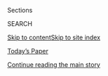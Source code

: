 <div id="app">

<div>

<div class="NYTAppHideMasthead css-zz1s19 e1suatyy0">

<div class="section css-ui9rw0 e1suatyy2">

<div class="css-11hrj97 er09x8g0">

<div class="css-6n7j50">

</div>

<span class="css-1dv1kvn">Sections</span>

<div class="css-10488qs">

<span class="css-1dv1kvn">SEARCH</span>

</div>

[Skip to content](#site-content)[Skip to site
index](#site-index)

</div>

<div class="css-10698na e1huz5gh0">

</div>

</div>

<div id="masthead-bar-one" class="section hasLinks css-15hmgas e1csuq9d3">

<div class="css-uqyvli e1csuq9d0">

</div>

<div class="css-1uqjmks e1csuq9d1">

</div>

<div class="css-9e9ivx">

[](https://myaccount.nytimes3xbfgragh.onion/auth/login?response_type=cookie&client_id=vi)

</div>

<div class="css-1bvtpon e1csuq9d2">

[Today’s Paper](https://www.nytimes3xbfgragh.onion/section/todayspaper)

</div>

</div>

</div>

</div>

<div data-aria-hidden="false">

<div id="site-content" data-role="main">

<div id="top-wrapper" class="css-15p45cc eaca97t0" type="top">

<div id="top-slug" class="css-19x0jxb eaca97t1" hidden="">

Advertisement

</div>

[Continue reading the main
story](#after-top)

<div class="ad top-wrapper" style="text-align:center;height:100%;display:block;min-height:90px">

<div id="top" class="place-ad" data-position="top" data-size-key="top">

</div>

</div>

<div id="after-top">

</div>

</div>

<div id="collection-david-leonhardt" class="section css-15h4p1b e9abtgs0">

<div class="css-1j21atc e1svk9qx1">

<div class="css-fmiefx e1svk9qx2">

<div class="css-1hk7r2m eu54l5x0">

<div id="sponsor-wrapper" class="css-7a1pgi eaca97t0" type="sponsor" hidden="">

<div id="sponsor-slug" class="css-1l4mleb eaca97t1" hidden="">

Supported by

</div>

[Continue reading the main
story](#after-sponsor)

<div id="sponsor" class="ad sponsor-wrapper" style="text-align:left;height:100%;display:block">

</div>

<div id="after-sponsor">

</div>

</div>

</div>

### <span class="css-1032l74 ezz4tcd1">[Opinion](/section/opinion)</span>

</div>

<div class="css-nfcc9b e1svk9qx3">

<div class="css-zpl4ow e1svk9qx7">

![avatar](https://static01.graylady3jvrrxbe.onion/images/2016/07/15/timestopics/sub2-leonhardt-topics/sub2-leonhardt-topics-thumbLarge.jpg)

</div>

<div class="css-vl9dhg e1svk9qx5">

<div class="css-1nrhkj6 e1svk9qx6">

# David Leonhardt

<div class="follow-button-placeholder" data-collection-id="">

</div>

</div>

</div>

</div>

</div>

<div class="css-1ywsdp4">

David Leonhardt writes [The
Morning](https://www.nytimes3xbfgragh.onion/series/us-morning-briefing)
newsletter every weekday and also contributes to the Sunday Review
section.

He has worked at The Times since 1999, in a variety of reporting and
editing roles. In 2011, he won the [Pulitzer Prize for
Commentary](https://www.pulitzer.org/winners/david-leonhardt) for his
columns.

He joined The Times as a business reporter, later becoming a business
columnist and a staff writer for The Times Magazine. He has also served
as Washington bureau chief and founding editor of The Upshot section,
which emphasizes data visualization and an analytical approach to news.

In 2016, he led a committee of Times journalists that recommended
changes to The Times’s newsroom, to respond to the [rise of digital
media](https://www.nytimes3xbfgragh.onion/projects/2020-report/index.html). 

Over his Times career, he has also helped found a new sports column,
Keeping Score, and an economics blog, Economix. In 2013, he wrote
"Here's the Deal: How Washington Can Solve the Deficit and Spur Growth,"
a short best-selling e-book. In 2009, he won the Gerald Loeb Award for
magazine writing for the Times Magazine article
“[Obamanomics](https://www.nytimes3xbfgragh.onion/2008/08/24/magazine/24Obamanomics-t.html).”

Born in New York in 1973, Mr. Leonhardt studied applied mathematics at
Yale. He is a lifelong Times reader and a third-generation native of New
York.

</div>

<div class="css-1rclpnj ekkqrpp0">

</div>

<div class="css-185go5a e1o5byef0">

<div class="css-15cbhtu">

  - [Latest](#stream-panel)
  - <span class="css-6n7j50">Search</span>
    <div class="control">
    <div class="label-container css-1dv1kvn">
    Search
    </div>
    <div class="css-wm4t3d">
    **<span id="clear-search-input" class="css-1dv1kvn">Clear this text
    input</span>
    </div>
    </div>
    <span class="css-1iovbfw"></span>

<div id="stream-panel" class="section css-8msx5b e1jz0cab1">

<div class="css-13mho3u">

1.  
    
    <div class="css-1cp3ece">
    
    <div class="css-1l4spti">
    
    [](/2020/06/25/opinion/sunday/race-wage-gap.html)
    
    <div class="css-79elbk">
    
    ![](https://static01.graylady3jvrrxbe.onion/images/2020/07/25/opinion/sunday/25-inequality-leonhardt/25-inequality-leonhardt-thumbWide.jpg?quality=75&auto=webp&disable=upscale)
    
    </div>
    
    ## The Black-White Wage Gap Is as Big as It Was in 1950
    
    Recent research indicates little progress since the Truman
    administration.
    
    <div class="css-1nqbnmb ea5icrr0">
    
    By <span class="css-1n7hynb">David Leonhardt</span>
    
    </div>
    
    </div>
    
    <div class="css-1lc2l26 e1xfvim33">
    
    </div>
    
    </div>

2.  
    
    <div class="css-1cp3ece">
    
    <div class="css-1l4spti">
    
    [](/2020/05/01/opinion/david-leonhardt-newsletter.html)
    
    ## To the Readers of This Newsletter
    
    Thank you.
    
    <div class="css-1nqbnmb ea5icrr0">
    
    By <span class="css-1n7hynb">David
    Leonhardt</span>
    
    </div>
    
    </div>
    
    <div class="css-1lc2l26 e1xfvim33">
    
    </div>
    
    </div>

3.  
    
    <div class="css-1cp3ece">
    
    <div class="css-1l4spti">
    
    [](/2020/04/30/opinion/journalists-newspapers-coronavirus.html)
    
    <div class="css-79elbk">
    
    ![](https://static01.graylady3jvrrxbe.onion/images/2020/04/30/opinion/30leonhardt-newsletter-onsite/merlin_171051516_4128bec9-ec44-4d45-be6c-d2faf33c25c0-thumbWide.jpg?quality=75&auto=webp&disable=upscale)
    
    </div>
    
    ## The Virus vs. Journalism
    
    The disappearance of local information.
    
    <div class="css-1nqbnmb ea5icrr0">
    
    By <span class="css-1n7hynb">David
    Leonhardt</span>
    
    </div>
    
    </div>
    
    <div class="css-1lc2l26 e1xfvim33">
    
    </div>
    
    </div>

4.  
    
    <div class="css-1cp3ece">
    
    <div class="css-1l4spti">
    
    [](/2020/04/28/opinion/coronavirus-testing-united-states.html)
    
    <div class="css-79elbk">
    
    ![](https://static01.graylady3jvrrxbe.onion/images/2020/04/28/opinion/28leonhardt-newsletter/28leonhardt-newsletter-thumbWide.jpg?quality=75&auto=webp&disable=upscale)
    
    </div>
    
    ## Germany Got Testing Right
    
    What can we learn?
    
    <div class="css-1nqbnmb ea5icrr0">
    
    By <span class="css-1n7hynb">David
    Leonhardt</span>
    
    </div>
    
    </div>
    
    <div class="css-1lc2l26 e1xfvim33">
    
    </div>
    
    </div>

5.  
    
    <div class="css-1cp3ece">
    
    <div class="css-1l4spti">
    
    [](/2020/04/27/opinion/coronavirus-cruise-celebrity-eclipse.html)
    
    <div class="css-79elbk">
    
    ![](https://static01.graylady3jvrrxbe.onion/images/2020/04/27/opinion/27leonhardt-newsletter/merlin_34193400_73b3f679-a71d-4e0f-a0d9-44c2872716cf-thumbWide.jpg?quality=75&auto=webp&disable=upscale)
    
    </div>
    
    ## Why Did Cruise Ships Keep Sailing?
    
    A timeline.
    
    <div class="css-1nqbnmb ea5icrr0">
    
    By <span class="css-1n7hynb">David
    Leonhardt</span>
    
    </div>
    
    </div>
    
    <div class="css-1lc2l26 e1xfvim33">
    
    </div>
    
    </div>

6.  
    
    <div class="css-1cp3ece">
    
    <div class="css-1l4spti">
    
    [](/2020/04/24/opinion/coronavirus-antibodies-test.html)
    
    <div class="css-79elbk">
    
    ![](https://static01.graylady3jvrrxbe.onion/images/2020/04/24/opinion/24leonhardt-newsletter/24leonhardt-newsletter-thumbWide.jpg?quality=75&auto=webp&disable=upscale)
    
    </div>
    
    ## There Are More Cases Than We Thought. Is That Good News?
    
    Not really. Here’s why.
    
    <div class="css-1nqbnmb ea5icrr0">
    
    By <span class="css-1n7hynb">David
    Leonhardt</span>
    
    </div>
    
    </div>
    
    <div class="css-1lc2l26 e1xfvim33">
    
    </div>
    
    </div>

7.  
    
    <div class="css-1cp3ece">
    
    <div class="css-1l4spti">
    
    [](/2020/04/23/opinion/nfl-draft.html)
    
    <div class="css-79elbk">
    
    ![](https://static01.graylady3jvrrxbe.onion/images/2020/04/23/opinion/23leonhardt-newsletter/merlin_171816735_d2d91c7d-9a52-4cee-b2ef-587cb1dc6910-thumbWide.jpg?quality=75&auto=webp&disable=upscale)
    
    </div>
    
    ## Hubris, a Case Study
    
    Tune in tonight.
    
    <div class="css-1nqbnmb ea5icrr0">
    
    By <span class="css-1n7hynb">David
    Leonhardt</span>
    
    </div>
    
    </div>
    
    <div class="css-1lc2l26 e1xfvim33">
    
    </div>
    
    </div>

8.  
    
    <div class="css-1cp3ece">
    
    <div class="css-1l4spti">
    
    [](/2020/04/22/opinion/coronavirus-us-cases.html)
    
    <div class="css-79elbk">
    
    ![](https://static01.graylady3jvrrxbe.onion/images/2020/04/22/opinion/22leonhardt-chart/22leonhardt-chart-thumbWide-v2.png?quality=75&auto=webp&disable=upscale)
    
    </div>
    
    ## Another Problem With the U.S. Virus Response, in a Chart
    
    A very slow decline from the peak.
    
    <div class="css-1nqbnmb ea5icrr0">
    
    By <span class="css-1n7hynb">David
    Leonhardt</span>
    
    </div>
    
    </div>
    
    <div class="css-1lc2l26 e1xfvim33">
    
    </div>
    
    </div>

9.  
    
    <div class="css-1cp3ece">
    
    <div class="css-1l4spti">
    
    [](/2020/04/21/opinion/coronavirus-stimulus-democrats.html)
    
    <div class="css-79elbk">
    
    ![](https://static01.graylady3jvrrxbe.onion/images/2020/04/21/opinion/21leonhardt-newsletter/merlin_171192057_147e0a4e-9dd3-4edd-8305-be94ecc94987-thumbWide.jpg?quality=75&auto=webp&disable=upscale)
    
    </div>
    
    ## Will Democrats Fold Again?
    
    They keep accepting flawed bills.
    
    <div class="css-1nqbnmb ea5icrr0">
    
    By <span class="css-1n7hynb">David
    Leonhardt</span>
    
    </div>
    
    </div>
    
    <div class="css-1lc2l26 e1xfvim33">
    
    </div>
    
    </div>

10. 
    
    <div class="css-1cp3ece">
    
    <div class="css-1l4spti">
    
    [](/2020/04/20/opinion/coronavirus-reopen-economy.html)
    
    <div class="css-79elbk">
    
    ![](https://static01.graylady3jvrrxbe.onion/images/2020/04/20/opinion/20leonhardt-newsletter/merlin_171728103_4f3b959b-8ca3-4854-9b31-c23889575998-thumbWide.jpg?quality=75&auto=webp&disable=upscale)
    
    </div>
    
    ## 7 Reasons We Can’t Yet Reopen America
    
    We’re making progress, but not nearly enough.
    
    <div class="css-1nqbnmb ea5icrr0">
    
    By <span class="css-1n7hynb">David Leonhardt</span>
    
    </div>
    
    </div>
    
    <div class="css-1lc2l26 e1xfvim33">
    
    </div>
    
    </div>

<div class="css-13mho3u">

<div class="css-1t62hi8">

<div class="css-1stvaey">

Show
More

<div>

<div style="border:0;clip:rect(0 0 0 0);height:1px;margin:-1px;overflow:hidden;white-space:nowrap;padding:0;width:1px;position:absolute" data-role="log" data-aria-live="assertive">

</div>

<div style="border:0;clip:rect(0 0 0 0);height:1px;margin:-1px;overflow:hidden;white-space:nowrap;padding:0;width:1px;position:absolute" data-role="log" data-aria-live="assertive">

</div>

<div style="border:0;clip:rect(0 0 0 0);height:1px;margin:-1px;overflow:hidden;white-space:nowrap;padding:0;width:1px;position:absolute" data-role="log" data-aria-live="polite">

</div>

<div style="border:0;clip:rect(0 0 0 0);height:1px;margin:-1px;overflow:hidden;white-space:nowrap;padding:0;width:1px;position:absolute" data-role="log" data-aria-live="polite">

</div>

</div>

</div>

</div>

</div>

</div>

<div class="css-g6hk37 supplemental">

<div id="mid1-wrapper" class="css-10wkyv7 eaca97t0" type="lede">

<div id="mid1-slug" class="css-1tag3rd eaca97t1">

Advertisement

</div>

[Continue reading the main
story](#after-mid1)

<div id="mid1" class="ad mid1-wrapper" style="text-align:center;height:100%;display:block;min-height:250px">

</div>

<div id="after-mid1">

</div>

</div>

<div id="mktg-wrapper" class="css-oxle51 eaca97t0" type="mktg">

<div id="mktg-slug" class="css-1tag3rd eaca97t1">

Advertisement

</div>

[Continue reading the main
story](#after-mktg)

<div id="mktg" class="ad mktg-wrapper" style="text-align:center;height:100%;display:block">

</div>

<div id="after-mktg">

</div>

</div>

</div>

</div>

</div>

</div>

</div>

</div>

## Site Index

<div>

</div>

## Site Information Navigation

  - [© <span>2020</span> <span>The New York Times
    Company</span>](https://help.nytimes3xbfgragh.onion/hc/en-us/articles/115014792127-Copyright-notice)

<!-- end list -->

  - [NYTCo](https://www.nytco.com/)
  - [Contact
    Us](https://help.nytimes3xbfgragh.onion/hc/en-us/articles/115015385887-Contact-Us)
  - [Work with us](https://www.nytco.com/careers/)
  - [Advertise](https://nytmediakit.com/)
  - [T Brand Studio](http://www.tbrandstudio.com/)
  - [Your Ad
    Choices](https://www.nytimes3xbfgragh.onion/privacy/cookie-policy#how-do-i-manage-trackers)
  - [Privacy](https://www.nytimes3xbfgragh.onion/privacy)
  - [Terms of
    Service](https://help.nytimes3xbfgragh.onion/hc/en-us/articles/115014893428-Terms-of-service)
  - [Terms of
    Sale](https://help.nytimes3xbfgragh.onion/hc/en-us/articles/115014893968-Terms-of-sale)
  - [Site
    Map](https://spiderbites.nytimes3xbfgragh.onion)
  - [Help](https://help.nytimes3xbfgragh.onion/hc/en-us)
  - [Subscriptions](https://www.nytimes3xbfgragh.onion/subscription?campaignId=37WXW)

</div>

</div>
